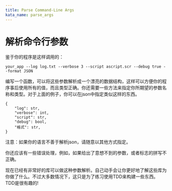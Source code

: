 ```yaml
---
title: Parse Command-Line Args
kata_name: parse_args
---
```


# 解析命令行参数

鉴于你的程序是这样调用的：

    your_app --log log.txt --verbose 3 --script ascript.scr --debug true --format JSON

编写一个函数，可以将这些参数解析成一个漂亮的数据结构，这样可以方便你的程序事后使用所有的值，而且类型正确。你还需要一些方法来指定你所期望的参数名称和类型。对于上面的例子，你可以在json中指定类似这样的东西。

    {
        "log": str, 
        "verbose": int,
        "script": str,
        "debug": bool,
        "格式": str,
    }

注意：如果你的语言不善于解析json，请随意以其他方式指定。

你还应该有一些错误处理，例如，如果给出了意想不到的参数，或者标志的拼写不正确。

现在已经有非常好的库可以做这种参数解析。自己动手会让你更好地了解这些库为你做了什么。不过大多数情况下，这只是为了练习使用TDD来构建一些东西。TDD是很有趣的!

